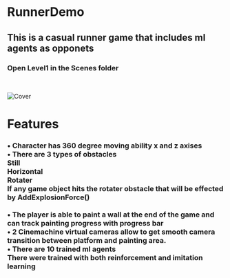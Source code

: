 # RunnerDemo

<h2>This is a casual runner game that includes ml agents as opponets</h2>
<h3>Open Level1 in the Scenes folder</h3> <br>

![Cover](https://user-images.githubusercontent.com/9268751/110983893-6b56d180-837b-11eb-8221-0a2b05bd0f68.png)

<h1>Features</h1>

 <h3> • Character has 360 degree moving ability x and z axises <br>
  • There are 3 types of obstacles <br>
       Still <br>
       Horizontal <br>
       Rotater <br>
       If any game object hits the rotater obstacle that will be effected by AddExplosionForce()<br>
           <br>
  • The player is able to paint a wall at the end of the game and can track painting progress with progress bar <br>
  • 2 Cinemachine virtual cameras allow to get smooth camera transition between platform and painting area.   <br>
  • There are 10 trained ml agents <br>
        There were trained with both reinforcement and imitation learning <br></h3>
  

